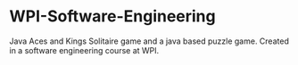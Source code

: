 # WPI-Software-Engineering
Java Aces and Kings Solitaire game and a java based puzzle game.
Created in a software engineering course at WPI.

